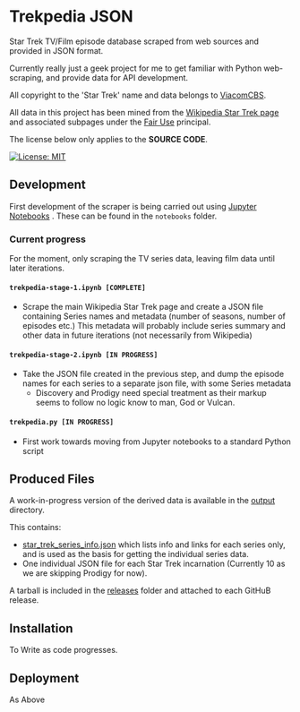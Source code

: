 # Trekpedia JSON

Star Trek TV/Film episode database scraped from web sources and provided in JSON
format.

Currently really just a geek project for me to get familiar with Python
web-scraping, and provide data for API development.

All copyright to the 'Star Trek' name and data belongs to
[ViacomCBS][viacomcbs].

All data in this project has been mined from the [Wikipedia Star Trek page][wst]
and associated subpages under the [Fair Use][fup] principal.

The license below only applies to the **SOURCE CODE**.

[![License: MIT](https://img.shields.io/badge/License-MIT-yellow.svg)](https://opensource.org/licenses/MIT)

## Development

First development of the scraper is being carried out using [Jupyter
Notebooks][jupyter] . These can be found in the `notebooks` folder.

### Current progress

For the moment, only scraping the TV series data, leaving film data until later
iterations.

#### `trekpedia-stage-1.ipynb [COMPLETE]`

* Scrape the main Wikipedia Star Trek page and create a JSON file containing
  Series names and metadata (number of seasons, number of episodes etc.) This
  metadata will probably include series summary and other data in future
  iterations (not necessarily from Wikipedia)

#### `trekpedia-stage-2.ipynb [IN PROGRESS]`

* Take the JSON file created in the previous step, and dump the episode names
  for each series to a separate json file, with some Series metadata
  * Discovery and Prodigy need special treatment as their markup seems to follow
    no logic know to man, God or Vulcan.

#### `trekpedia.py [IN PROGRESS]`

* First work towards moving from Jupyter notebooks to a standard Python script

## Produced Files

A work-in-progress version of the derived data is available in the
[output](output) directory.

This contains:

* [star_trek_series_info.json](output/star_trek_series_info.json)
  which lists info and links for each series only, and is used as the basis for
  getting the individual series data.
* One individual JSON file for each Star Trek incarnation (Currently 10 as we
  are skipping Prodigy for now).

A tarball is included in the [releases](releases) folder and attached to each
GitHuB release.

## Installation

To Write as code progresses.

## Deployment

As Above

[viacomcbs]:https://www.viacomcbs.com
[wst]: https://en.wikipedia.org/wiki/Star_Trek
[fup]: https://en.wikipedia.org/wiki/Fair_use#Text_and_data_mining
[jupyter]: https://jupyter.org/
